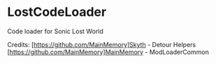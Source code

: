 # LostCodeLoader

Code loader for Sonic Lost World

Credits:
[https://github.com/MainMemory]Skyth - Detour Helpers
[https://github.com/MainMemory]MainMemory - ModLoaderCommon
